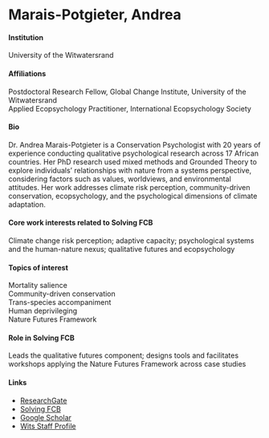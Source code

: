 # Marais-Potgieter, Andrea

#### Institution

University of the Witwatersrand

#### Affiliations

Postdoctoral Research Fellow, Global Change Institute, University of the Witwatersrand\
Applied Ecopsychology Practitioner, International Ecopsychology Society

#### Bio

Dr. Andrea Marais-Potgieter is a Conservation Psychologist with 20 years of experience conducting qualitative psychological research across 17 African countries. Her PhD research used mixed methods and Grounded Theory to explore individuals’ relationships with nature from a systems perspective, considering factors such as values, worldviews, and environmental attitudes. Her work addresses climate risk perception, community-driven conservation, ecopsychology, and the psychological dimensions of climate adaptation.

#### Core work interests related to Solving FCB

Climate change risk perception; adaptive capacity; psychological systems and the human-nature nexus; qualitative futures and ecopsychology

#### Topics of interest

Mortality salience\
Community-driven conservation\
Trans-species accompaniment\
Human deprivileging\
Nature Futures Framework

#### Role in Solving FCB

Leads the qualitative futures component; designs tools and facilitates workshops applying the Nature Futures Framework across case studies

#### Links

* [ResearchGate](https://www.researchgate.net/profile/Andrea-Marais-Potgieter)
* [Solving FCB](https://solvingfcb.org/people/marais-potgieter-a/)
* [Google Scholar](https://scholar.google.com/citations?user=F-l6R2AAAAAJ)
* [Wits Staff Profile](https://www.wits.ac.za/staff/academic-a-z-listing/m/andreamarais-potgieterwitsacza/)

